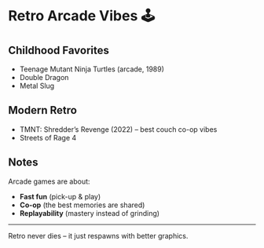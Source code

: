 # Retro Arcade Vibes 🕹️

## Childhood Favorites
- Teenage Mutant Ninja Turtles (arcade, 1989)  
- Double Dragon  
- Metal Slug  

## Modern Retro
- TMNT: Shredder’s Revenge (2022) – best couch co-op vibes  
- Streets of Rage 4  

## Notes
Arcade games are about:
- **Fast fun** (pick-up & play)  
- **Co-op** (the best memories are shared)  
- **Replayability** (mastery instead of grinding)  

---
Retro never dies – it just respawns with better graphics.
